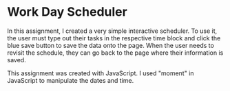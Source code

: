 # Work Day Scheduler

In this assignment, I created a very simple interactive scheduler. To use it, the user must type out their tasks in the respective time block and click the blue save button to save the data onto the page. When the user needs to revisit the schedule, they can go back to the page where their information is saved. 

This assignment was created with JavaScript. I used "moment" in JavaScript to manipulate the dates and time.

